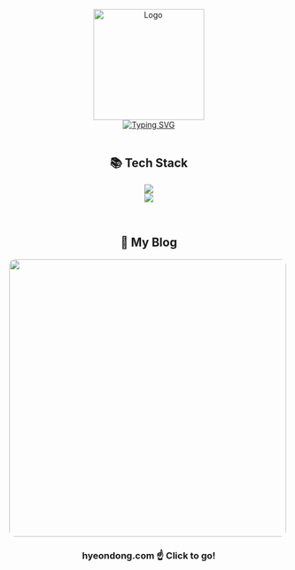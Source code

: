 <div align=center>
    <br/> 
    <br/>
<div style="display: flex; flex-direction: column; align-items: center; justify-content: center;">
    &nbsp;&nbsp;&nbsp;&nbsp;&nbsp;&nbsp;&nbsp;&nbsp;&nbsp;
    &nbsp;&nbsp;&nbsp;&nbsp;&nbsp;&nbsp;&nbsp;&nbsp;&nbsp;
  <img src="https://github.com/user-attachments/assets/7e26fdb2-a3d2-4af4-bd7a-f1c2c1f138dd" alt="Logo" height="200"/>
<a href="https://git.io/typing-svg"><img src="https://readme-typing-svg.demolab.com?font=Teko&size=45&duration=2000&color=000000&center=true&vCenter=true&multiline=true&repeat=false&width=500&height=200&lines=Yang+Hyeon+Dong;+Cloud+%C2%B7+Infra+%C2%B7+Server++Developer;%C2%AF%5C_(%E3%83%84)_%2F%C2%AF" alt="Typing SVG" /></a>
</div>



<br/>

## 📚 Tech Stack

<p align="center">
  <a href="https://skillicons.dev">
    <img src="https://skillicons.dev/icons?i=kubernetes,docker,aws,gcp"/>
    <br/>
    <img src="https://skillicons.dev/icons?i=c,cpp,py,ts,bash"/>
  </a>
</p>

<br/>

## 🍹 My Blog

<div style="display: flex; align-items: center;">
    <a href="https://hyeondong.com/">
        <img style="border-radius: 10px;" width="500px" height="auto" src="https://user-images.githubusercontent.com/37038105/202439323-35317d2a-2964-40ea-9d4b-88eb6d8dc4ea.gif">
    </a>
</div>

### hyeondong.com ☝ Click to go! 



</div>

<!--
![Yanghyeondong's GitHub stats](https://github-readme-stats.vercel.app/api?username=Yanghyeondong&include_all_commits=true&show_icons=true)
-->
